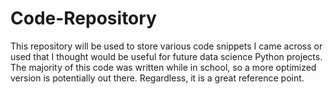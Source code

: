 # Code-Repository
This repository will be used to store various code snippets I came across or used that I thought would be useful for future data science Python projects. The majority of this code was written while in school, so a more optimized version is potentially out there. Regardless, it is a great reference point. 

